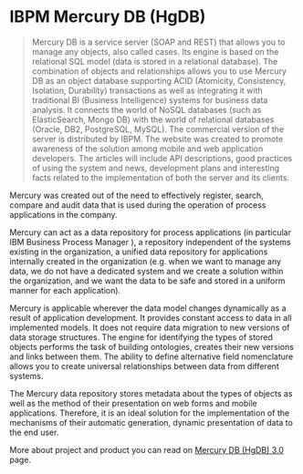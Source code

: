 # IBPM Mercury DB (HgDB) 

> Mercury DB is a service server (SOAP and REST) that allows you to manage any objects, also called cases. Its engine is based on the relational SQL model (data is stored in a relational database). The combination of objects and relationships allows you to use Mercury DB as an object database supporting ACID (Atomicity, Consistency, Isolation, Durability) transactions as well as integrating it with traditional BI (Business Intelligence) systems for business data analysis. It connects the world of NoSQL databases (such as ElasticSearch, Mongo DB) with the world of relational databases (Oracle, DB2, PostgreSQL, MySQL). The commercial version of the server is distributed by  IBPM. The website was created to promote awareness of the solution among mobile and web application developers. The articles will include API descriptions, good practices of using the system and news, development plans and interesting facts related to the implementation of both the server and its clients.

Mercury was created out of the need to effectively register, search, compare and audit data that is used during the operation of process applications in the company.

Mercury can act as a data repository for process applications (in particular IBM Business Process Manager ), a repository independent of the systems existing in the organization, a unified data repository for applications internally created in the organization (e.g. when we want to manage any data, we do not have a dedicated system and we create a solution within the organization, and we want the data to be safe and stored in a uniform manner for each application). 

Mercury is applicable wherever the data model changes dynamically as a result of application development. It provides constant access to data in all implemented models. It does not require data migration to new versions of data storage structures. The engine for identifying the types of stored objects performs the task of building ontologies, creates their new versions and links between them. The ability to define alternative field nomenclature allows you to create universal relationships between data from different systems.

The Mercury data repository stores metadata about the types of objects as well as the method of their presentation on  web forms and mobile applications. Therefore, it is an ideal solution for the implementation of the mechanisms of their automatic generation, dynamic presentation of data to the end user.

More about project and product you can read on [Mercury DB (HgDB) 3.0](https://hgdb-org.translate.goog/?_x_tr_sl=pl&_x_tr_tl=en&_x_tr_hl=pl&_x_tr_pto=wapp) page.
